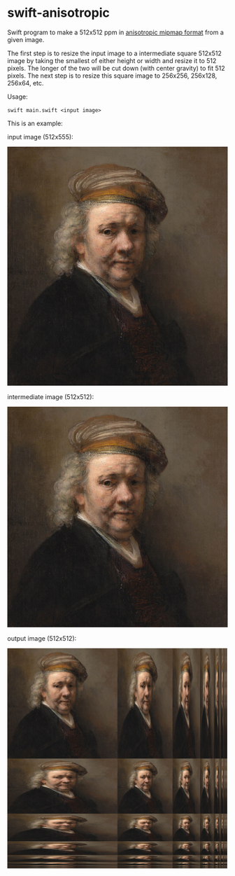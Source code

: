 # swift-anisotropic
Swift program to make a 512x512 ppm in [anisotropic mipmap format](https://en.wikipedia.org/wiki/Anisotropic_filtering#An_improvement_on_isotropic_MIP_mapping) from a given image. 

The first step is to resize the input image to a intermediate square 512x512 image by taking the smallest of either height or width and resize it to 512 pixels. The longer of the two will be cut down (with center gravity) to fit 512 pixels. The next step is to resize this square image to 256x256, 256x128, 256x64, etc.

Usage:

```shell
swift main.swift <input image>
```

This is an example:

input image (512x555):

![](assets/rembrandt.jpg)

intermediate image (512x512):

![](assets/square.jpg)

output image (512x512):

![](assets/rembrandt.jpg.jpg)


